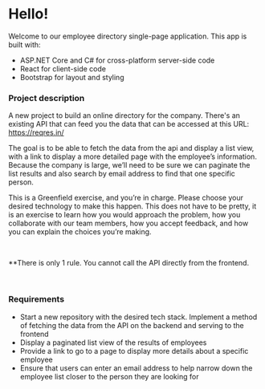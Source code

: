 <div>
                <h1>Hello!</h1>
                <p>Welcome to our employee directory single-page application. This app is built with:</p>
                <ul>
                    <li>ASP.NET Core and C# for cross-platform server-side code</li>
                    <li>React for client-side code</li>
                    <li>Bootstrap for layout and styling</li>
                </ul>
                <h3>Project description</h3>
                <p>A new project to build an online directory for the company. There's an existing API that can feed you the data that can be accessed at this URL: <a href='https://reqres.in/' target='_blank'>https://reqres.in/</a></p>
                <p>The goal is to be able to fetch the data from the api and display a list view, with a link to display a more detailed page with the employee&#8217;s information. Because the company is large, we&#8217;ll need to be sure we can paginate the list results and also search by email address to find that one specific person.</p>
                <p>This is a Greenfield exercise, and you&#8217;re in charge. Please choose your desired technology to make this happen. This does not have to be pretty, it is an exercise to learn how you would approach the problem, how you collaborate with our team members, how you accept feedback, and how you can explain the choices you&#8217;re making.</p>
                <br />
                <p>**There is only 1 rule. You cannot call the API directly from the frontend.</p>
                <br />
                <h3>Requirements</h3>
                <ul>
                    <li>Start a new repository with the desired tech stack. Implement a method of fetching the data from the API on the backend and serving to the frontend</li>
                    <li>Display a paginated list view of the results of employees</li>
                    <li>Provide a link to go to a page to display more details about a specific employee</li>
                    <li>Ensure that users can enter an email address to help narrow down the employee list closer to the person they are looking for</li>
                </ul>                
            </div>
